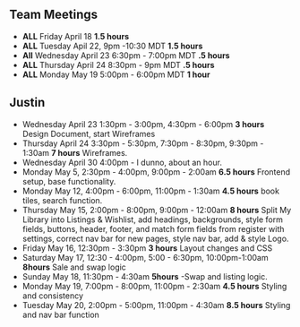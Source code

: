 ## Team Meetings
- **ALL** Friday April 18 **1.5 hours**
- **ALL** Tuesday Apil 22, 9pm -10:30 MDT **1.5 hours**
- **All** Wednesday April 23 6:30pm - 7:00pm MDT **.5 hours**
- **ALL** Thursday April 24 8:30pm - 9pm MDT **.5 hours**
- **ALL** Monday May 19 5:00pm - 6:00pm MDT **1 hour**


## Justin
- Wednesday April 23 1:30pm - 3:00pm, 4:30pm - 6:00pm **3 hours** Design Document, start Wireframes
- Thursday April 24 3:30pm - 5:30pm, 7:30pm - 8:30pm, 9:30pm - 1:30am **7 hours** Wireframes.
- Wednesday April 30 4:00pm - I dunno, about an hour.
- Monday May 5, 2:30pm - 4:00pm, 9:00pm - 2:00am **6.5 hours** Frontend setup, base functionality.
- Monday May 12, 4:00pm - 6:00pm, 11:00pm - 1:30am **4.5 hours** book tiles, search function.
- Thursday May 15, 2:00pm - 8:00pm, 9:00pm - 12:00am **8 hours** Split My Library into Listings & Wishlist, add headings,         backgrounds, style form fields, buttons, header, footer, and match form fields from register with settings, correct nav bar for new pages, style nav bar, add & style Logo.
- Friday May 16, 12:30pm - 3:30pm **3 hours** Layout changes and CSS
- Saturday May 17, 12:30 - 4:00pm, 5:00 - 6:30pm, 10:00pm-1:00am **8hours** Sale and swap logic
- Sunday May 18, 11:30pm - 4:30am **5hours** -Swap and listing logic. 
- Monday May 19, 7:00pm - 8:00pm, 11:00pm - 2:30am **4.5 hours** Styling and consistency
- Tuesday May 20, 2:00pm - 5:00pm, 11:00pm - 4:30am **8.5 hours** Styling and nav bar function